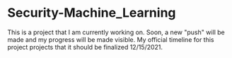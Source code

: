 # Security-Machine_Learning
This is a project that I am currently working on. Soon, a new "push" will be made and my progress will be made visible. My official timeline for this project projects that it should be finalized 12/15/2021.
